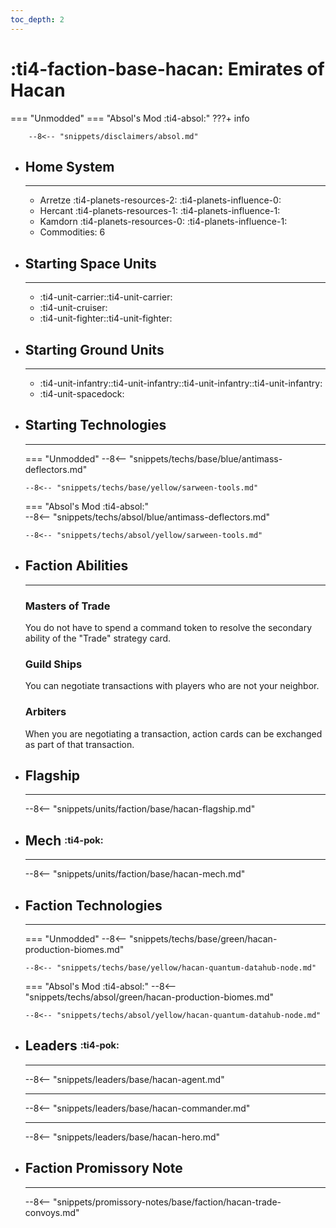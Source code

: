 ```yaml
---
toc_depth: 2
---
```


# :ti4-faction-base-hacan: Emirates of Hacan
=== "Unmodded"
=== "Absol's Mod :ti4-absol:" 
    ???+ info

        --8<-- "snippets/disclaimers/absol.md"

<div class="grid cards" markdown>

-   ## __Home System__

    ---

    * Arretze :ti4-planets-resources-2: :ti4-planets-influence-0:
    * Hercant :ti4-planets-resources-1: :ti4-planets-influence-1:
    * Kamdorn :ti4-planets-resources-0: :ti4-planets-influence-1:
    * Commodities: 6

</div>

<div class="grid cards" markdown>

-   ## __Starting Space Units__

    ---

    * :ti4-unit-carrier::ti4-unit-carrier:
    * :ti4-unit-cruiser:
    * :ti4-unit-fighter::ti4-unit-fighter:

-   ## __Starting Ground Units__

    ---

    * :ti4-unit-infantry::ti4-unit-infantry::ti4-unit-infantry::ti4-unit-infantry:
    * :ti4-unit-spacedock:

-   ## __Starting Technologies__

    ---
    === "Unmodded"
        --8<-- "snippets/techs/base/blue/antimass-deflectors.md"

        --8<-- "snippets/techs/base/yellow/sarween-tools.md"

    === "Absol's Mod :ti4-absol:"  
        --8<-- "snippets/techs/absol/blue/antimass-deflectors.md"

        --8<-- "snippets/techs/absol/yellow/sarween-tools.md"

-   ## __Faction Abilities__

    ---
    ### **Masters of Trade**
    
    You do not have to spend a command token to resolve the secondary ability of the "Trade" strategy card.

    ### **Guild Ships**
    
    You can negotiate transactions with players who are not your neighbor.

    ### **Arbiters**

    When you are negotiating a transaction, action cards can be exchanged as part of that transaction.

-   ## __Flagship__

    ---
    --8<-- "snippets/units/faction/base/hacan-flagship.md"

-   ## __Mech__ <sup><sub>:ti4-pok:</sub></sup>

    ---
    --8<-- "snippets/units/faction/base/hacan-mech.md"

</div>

<div class="grid cards" markdown>

-   ## __Faction Technologies__

    ---
    === "Unmodded"
        --8<-- "snippets/techs/base/green/hacan-production-biomes.md"

        --8<-- "snippets/techs/base/yellow/hacan-quantum-datahub-node.md"

    === "Absol's Mod :ti4-absol:"
        --8<-- "snippets/techs/absol/green/hacan-production-biomes.md"

        --8<-- "snippets/techs/absol/yellow/hacan-quantum-datahub-node.md"

-   ## __Leaders__ <sup><sub>:ti4-pok:</sub></sup>

    ---
    
    --8<-- "snippets/leaders/base/hacan-agent.md"

    ---

    --8<-- "snippets/leaders/base/hacan-commander.md"

    ---

    --8<-- "snippets/leaders/base/hacan-hero.md"

-   ## __Faction Promissory Note__

    ---
    --8<-- "snippets/promissory-notes/base/faction/hacan-trade-convoys.md"

</div>